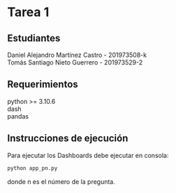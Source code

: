 # Tarea 1

## Estudiantes
Daniel Alejandro Martínez Castro - 201973508-k  
Tomás Santiago Nieto Guerrero - 201973529-2

## Requerimientos

python >= 3.10.6  
dash  
pandas

## Instrucciones de ejecución

Para ejecutar los Dashboards debe ejecutar en consola:

```bash
python app_pn.py
```

donde n es el número de la pregunta.
